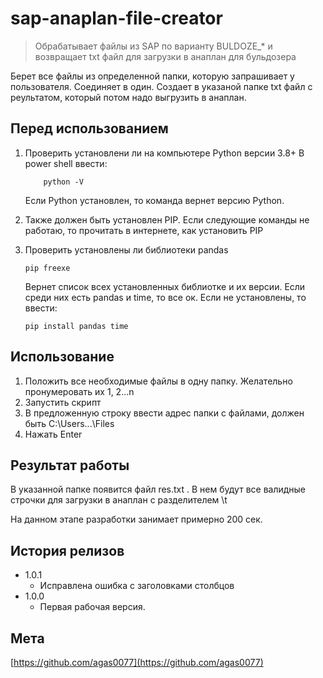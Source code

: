 # sap-anaplan-file-creator
> Обрабатывает файлы из SAP по варианту BULDOZE_* и возвращает txt файл для загрузки в анаплан для бульдозера

Берет все файлы из определенной папки, которую запрашивает у пользователя. Соединяет в один. Создает в указаной папке txt файл с реультатом, который потом надо выгрузить в анаплан. 

## Перед использованием

1) Проверить установлени ли на компьютере Python версии 3.8+
    В power shell ввести:
    ```
        python -V
    ```
    Если Python установлен, то команда вернет версию Python.

2) Также должен быть установлен PIP. Если следующие команды не работаю, то прочитать в интернете, как установить PIP  

3) Проверить установлены ли библиотеки pandas
    ```
    pip freexe
    ```
    Вернет список всех установленных библиотке и их версии. Если среди них есть pandas и time, то все ок.
    Если не установлены, то ввести:
    ```
    pip install pandas time
    ```

## Использование

1) Положить все необходимые файлы в одну папку. Желательно пронумеровать их 1, 2...n
2) Запустить скрипт
3) В предложенную строку ввести адрес папки с файлами, должен быть 
    C:\Users\...\Files
4) Нажать Enter

## Результат работы

В указанной папке появится файл res.txt . В нем будут все валидные строчки для загрузки в анаплан с разделителем \t

На данном этапе разработки занимает примерно 200 сек.

## История релизов

* 1.0.1
    * Исправлена ошибка с заголовками столбцов
* 1.0.0
    * Первая рабочая версия.

## Мета

[https://github.com/agas0077](https://github.com/agas0077)

